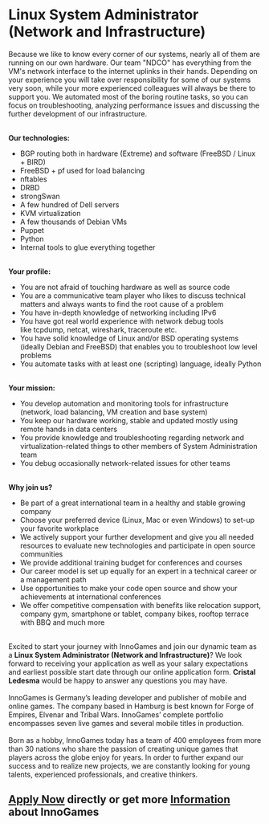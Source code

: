 <h1>Linux System Administrator (Network and Infrastructure)</h1>
<p><span>Because we like to know every corner of our systems, nearly all of them are running on our own hardware. Our team "NDCO" has everything from the VM's network interface to the internet uplinks in their hands. Depending on your experience you will take over responsibility for some of our systems very soon, while your more experienced colleagues will always be there to support you. We automated most of the boring routine tasks, so you can focus on troubleshooting, analyzing performance issues and discussing the further development of our infrastructure.</span></p><p><strong><br />Our technologies:<br /></strong></p><ul><li>BGP routing both in hardware (Extreme) and software (FreeBSD / Linux + BIRD)</li><li>FreeBSD + pf used for load balancing</li><li>nftables</li><li>DRBD</li><li>strongSwan</li><li>A few hundred of Dell servers</li><li>KVM virtualization</li><li>A few thousands of Debian VMs</li><li>Puppet</li><li>Python</li><li>Internal tools to glue everything together</li></ul><p><strong><br />Your profile:</strong></p><ul><li>You are not afraid of touching hardware as well as source code</li><li>You are a communicative team player who likes to discuss technical matters and always wants to find the root cause of a problem</li><li>You have in-depth knowledge of networking including IPv6</li><li>You have got real world experience with network debug tools like&nbsp;tcpdump, netcat, wireshark, traceroute etc.</li><li>You have solid knowledge of Linux and/or BSD operating systems (ideally Debian and FreeBSD) that enables you to troubleshoot low level problems</li><li>You automate tasks with at least one (scripting) language, ideally Python</li></ul><p><br /><strong>Your mission:</strong></p><ul><li>You develop automation and monitoring tools for infrastructure (network, load balancing, VM creation and base system)</li><li>You keep our hardware working, stable and updated mostly using remote hands in data centers</li><li>You provide knowledge and troubleshooting regarding network and virtualization-related things to other members of System Administration team</li><li>You debug occasionally network-related issues for other teams</li></ul><p><strong><br />Why join us?<br /></strong></p><ul><li>Be part of a great international team in a healthy and stable growing company</li><li>Choose your preferred device (Linux, Mac or even Windows) to set-up your favorite workplace</li><li>We actively support your further development and give you all needed resources to evaluate new technologies and participate in open source communities</li><li>We provide additional training budget for conferences and courses<span style="color: #1d1c1d; font-family: Slack-Lato, appleLogo, sans-serif; font-size: 15px; font-style: normal; font-variant-ligatures: common-ligatures; font-variant-caps: normal; font-weight: 400; letter-spacing: normal; orphans: 2; text-align: left; text-indent: 0px; text-transform: none; white-space: normal; widows: 2; word-spacing: 0px; -webkit-text-stroke-width: 0px; background-color: #f8f8f8; text-decoration-style: initial; text-decoration-color: initial; display: inline !important; float: none;"></span></li><li>Our career model is set up equally for an expert in a technical career or a management path</li><li>Use opportunities to make your code open source and show your achievements at international conferences</li><li>We offer competitive compensation with benefits like relocation support, company gym, smartphone or tablet, company bikes, rooftop terrace with BBQ and much more</li></ul><p><br />Excited to start your journey with InnoGames and join our dynamic team as a <strong>Linux System Administrator (Network and Infrastructure)</strong>? We look forward to receiving your application as well as your salary expectations and earliest possible start date through our online application form. <strong>Cristal Ledesma</strong> would be happy to answer any questions you may have.<br /><br /><span>InnoGames is Germany&rsquo;s leading developer and publisher of mobile and online games. The company based in Hamburg is best known for Forge of Empires, Elvenar and Tribal Wars. InnoGames&rsquo; complete portfolio encompasses seven live games and several mobile titles in production.</span><br /><br /><span>Born as a hobby, InnoGames today has a team of 400 employees from more than 30 nations who share the passion of creating unique games that players across the globe enjoy for years. In order to further expand our success and to realize new projects, we are constantly looking for young talents, experienced professionals, and creative thinkers.</span></p>

<h2><a href="https://jobs.jobvite.com/careers/innogames/job//odCmbfw6/apply?__jvst=Job+Board&__jvsd=github_jobs_repo">Apply Now</a> directly or get more <a href="https://www.innogames.com/career/detail/job/linux-system-administrator-network-and-infrastructure-/?s=github_jobs_repo">Information</a> about InnoGames</h2>
